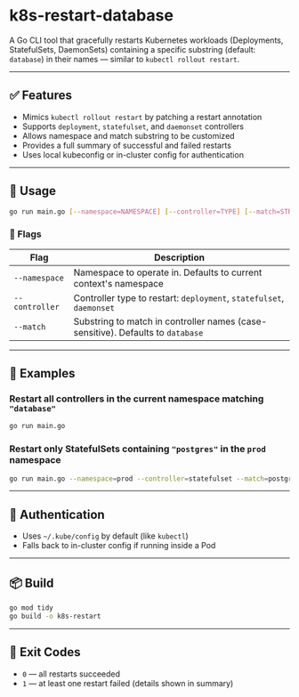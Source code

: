# k8s-restart-database

A Go CLI tool that gracefully restarts Kubernetes workloads (Deployments, StatefulSets, DaemonSets) containing a specific substring (default: `database`) in their names — similar to `kubectl rollout restart`.

---

## ✅ Features

- Mimics `kubectl rollout restart` by patching a restart annotation
- Supports `deployment`, `statefulset`, and `daemonset` controllers
- Allows namespace and match substring to be customized
- Provides a full summary of successful and failed restarts
- Uses local kubeconfig or in-cluster config for authentication

---

## 🚀 Usage

```bash
go run main.go [--namespace=NAMESPACE] [--controller=TYPE] [--match=STRING]
```

### 🔧 Flags

| Flag           | Description                                                                 |
|----------------|-----------------------------------------------------------------------------|
| `--namespace`  | Namespace to operate in. Defaults to current context's namespace            |
| `--controller` | Controller type to restart: `deployment`, `statefulset`, `daemonset`        |
| `--match`      | Substring to match in controller names (case-sensitive). Defaults to `database` |

---

## 🧪 Examples

### Restart all controllers in the current namespace matching `"database"`
```bash
go run main.go
```

### Restart only StatefulSets containing `"postgres"` in the `prod` namespace
```bash
go run main.go --namespace=prod --controller=statefulset --match=postgres
```

---

## 🔐 Authentication

- Uses `~/.kube/config` by default (like `kubectl`)
- Falls back to in-cluster config if running inside a Pod

---

## 📦 Build

```bash
go mod tidy
go build -o k8s-restart
```

---

## 🛑 Exit Codes

- `0` — all restarts succeeded
- `1` — at least one restart failed (details shown in summary)

